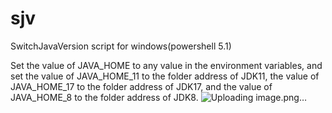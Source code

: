 # sjv
SwitchJavaVersion script for windows(powershell 5.1)

Set the value of JAVA_HOME to any value in the environment variables, and set the value of JAVA_HOME_11 to the folder address of JDK11, the value of JAVA_HOME_17 to the folder address of JDK17, and the value of JAVA_HOME_8 to the folder address of JDK8.
![Uploading image.png…]()
